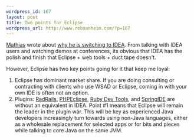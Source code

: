 ```yaml
--- 
wordpress_id: 167
layout: post
title: Two points for Eclipse
wordpress_url: http://www.robsanheim.com/?p=167
---
```

<a href="http://www.javaddicts.net/blog">Mathias</a> wrote about <a href="http://www.javaddicts.net/blog/index.php/2006/01/16/eclipse-vs-idea-making-the-switch/">why he is switching to IDEA</a>.  From talking with IDEA users and watching demos at conferences, its obvious that IDEA has the polish and finish that Eclipse + web tools + duct tape doesn't.  

However, Eclipse has two key points going for it that keep me loyal:  <ol><li>Eclipse has dominant market share.  If you are doing consulting or contracting with clients who use WSAD or Eclipse, coming in with your own IDE is often not an option.</li><li>Plugins: <a href="http://www.radrails.org/">RadRails</a>, <a href="http://www.phpeclipse.de/">PHPEclipse</a>, <a href="http://rubyeclipse.sourceforge.net/">Ruby Dev Tools</a>, and <a href="http://springide.org/project">SpringIDE</a> are without an equivalent in IDEA.  Point #1 means that Eclipse will remain the leader in the plugin war.  This will be key as experienced Java developers increasingly turn towards using  non-Java languages, either as a wholesale replacement for selected apps or for bits and pieces while talking to core Java on the same JVM.</li></ol>
